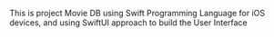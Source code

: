 This is project Movie DB using Swift Programming Language for iOS devices, and using SwiftUI approach to build the User Interface
